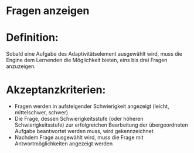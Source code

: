 # Fragen anzeigen


# Definition:
Sobald eine Aufgabe des Adaptivitätselement ausgewählt wird, muss die Engine dem Lernenden die Möglichkeit bieten, 
eins bis drei Fragen anzuzeigen.


# Akzeptanzkriterien:
- Fragen werden in aufsteigender Schwierigkeit angezeigt (leicht, mittelschwer, schwer)
- Die Frage, dessen Schwierigkeitsstufe (oder höheren Schwierigkeitsstufe) zur erfolgreichen Bearbeitung der übergeordneten Aufgabe beantwortet werden muss, 
wird gekennzeichnet
- Nachdem Frage ausgewählt wird, muss die Frage mit Antwortmöglichkeiten angezeigt werden

